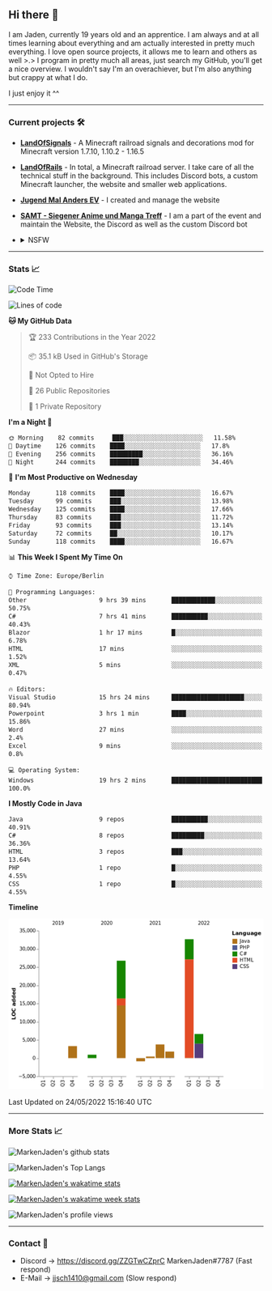 ## Hi there 👋
I am Jaden, currently 19 years old and an apprentice. I am always and at all times learning about everything and am actually interested in pretty much everything. I love open source projects, it allows me to learn and others as well >.>
I program in pretty much all areas, just search my GitHub, you'll get a nice overview.
I wouldn't say I'm an overachiever, but I'm also anything but crappy at what I do.

I just enjoy it ^^

---

### Current projects 🛠

* [**LandOfSignals**](https://github.com/LandOfRails/LandOfSignals) - A Minecraft railroad signals and decorations mod for Minecraft version 1.7.10, 1.10.2 - 1.16.5
* [**LandOfRails**](https://github.com/LandOfRails) - In total, a Minecraft railroad server. I take care of all the technical stuff in the background. This includes Discord bots, a custom Minecraft launcher, the website and smaller web applications.
* [**Jugend Mal Anders EV**](https://jugendmalanders.de/) - I created and manage the website
* [**SAMT - Siegener Anime und Manga Treff**](https://github.com/Siegener-Anime-und-Manga-Treff-SAMT) - I am a part of the event and maintain the Website, the Discord as well as the custom Discord bot
* <details> 
  <summary>NSFW</summary>
  
  [**Nekos**](https://github.com/MarkenJaden/Nekos) - Website providing you with random lewd neko pics
  
</details>

---

### Stats 📈

<!--START_SECTION:waka-->
![Code Time](http://img.shields.io/badge/Code%20Time-774%20hrs%2041%20mins-blue)

![Lines of code](https://img.shields.io/badge/From%20Hello%20World%20I%27ve%20Written-75%20Thousand%20lines%20of%20code-blue)

**🐱 My GitHub Data** 

> 🏆 233 Contributions in the Year 2022
 > 
> 📦 35.1 kB Used in GitHub's Storage 
 > 
> 🚫 Not Opted to Hire
 > 
> 📜 26 Public Repositories 
 > 
> 🔑 1 Private Repository 
 > 
**I'm a Night 🦉** 

```text
🌞 Morning    82 commits     ███░░░░░░░░░░░░░░░░░░░░░░   11.58% 
🌆 Daytime    126 commits    ████░░░░░░░░░░░░░░░░░░░░░   17.8% 
🌃 Evening    256 commits    █████████░░░░░░░░░░░░░░░░   36.16% 
🌙 Night      244 commits    ████████░░░░░░░░░░░░░░░░░   34.46%

```
📅 **I'm Most Productive on Wednesday** 

```text
Monday       118 commits    ████░░░░░░░░░░░░░░░░░░░░░   16.67% 
Tuesday      99 commits     ███░░░░░░░░░░░░░░░░░░░░░░   13.98% 
Wednesday    125 commits    ████░░░░░░░░░░░░░░░░░░░░░   17.66% 
Thursday     83 commits     ███░░░░░░░░░░░░░░░░░░░░░░   11.72% 
Friday       93 commits     ███░░░░░░░░░░░░░░░░░░░░░░   13.14% 
Saturday     72 commits     ██░░░░░░░░░░░░░░░░░░░░░░░   10.17% 
Sunday       118 commits    ████░░░░░░░░░░░░░░░░░░░░░   16.67%

```


📊 **This Week I Spent My Time On** 

```text
⌚︎ Time Zone: Europe/Berlin

💬 Programming Languages: 
Other                    9 hrs 39 mins       ████████████░░░░░░░░░░░░░   50.75% 
C#                       7 hrs 41 mins       ██████████░░░░░░░░░░░░░░░   40.43% 
Blazor                   1 hr 17 mins        █░░░░░░░░░░░░░░░░░░░░░░░░   6.78% 
HTML                     17 mins             ░░░░░░░░░░░░░░░░░░░░░░░░░   1.52% 
XML                      5 mins              ░░░░░░░░░░░░░░░░░░░░░░░░░   0.47%

🔥 Editors: 
Visual Studio            15 hrs 24 mins      ████████████████████░░░░░   80.94% 
Powerpoint               3 hrs 1 min         ████░░░░░░░░░░░░░░░░░░░░░   15.86% 
Word                     27 mins             ░░░░░░░░░░░░░░░░░░░░░░░░░   2.4% 
Excel                    9 mins              ░░░░░░░░░░░░░░░░░░░░░░░░░   0.8%

💻 Operating System: 
Windows                  19 hrs 2 mins       █████████████████████████   100.0%

```

**I Mostly Code in Java** 

```text
Java                     9 repos             ██████████░░░░░░░░░░░░░░░   40.91% 
C#                       8 repos             █████████░░░░░░░░░░░░░░░░   36.36% 
HTML                     3 repos             ███░░░░░░░░░░░░░░░░░░░░░░   13.64% 
PHP                      1 repo              █░░░░░░░░░░░░░░░░░░░░░░░░   4.55% 
CSS                      1 repo              █░░░░░░░░░░░░░░░░░░░░░░░░   4.55%

```


**Timeline**

![Chart not found](https://raw.githubusercontent.com/MarkenJaden/MarkenJaden/main/charts/bar_graph.png) 


 Last Updated on 24/05/2022 15:16:40 UTC
<!--END_SECTION:waka-->

---

### More Stats 📈

![MarkenJaden's github stats](https://github-readme-stats.vercel.app/api?username=MarkenJaden&count_private=true&show_icons=true&theme=radical)

![MarkenJaden's Top Langs](https://github-readme-stats.vercel.app/api/top-langs/?username=MarkenJaden&theme=radical)

[![MarkenJaden's wakatime stats](https://github-readme-stats.vercel.app/api/wakatime?username=MarkenJaden&theme=radical)](https://wakatime.com/@17f322c9-222a-48b4-9e15-983c41f7aed4)

[![MarkenJaden's wakatime week stats](https://wakatime.com/badge/user/17f322c9-222a-48b4-9e15-983c41f7aed4.svg)](https://wakatime.com/@17f322c9-222a-48b4-9e15-983c41f7aed4)

<!--[![MarkenJaden's Codewars stats](https://www.codewars.com/users/MarkenJaden/badges/large)](https://www.codewars.com/users/MarkenJaden)-->

![MarkenJaden's profile views](https://komarev.com/ghpvc/?username=MarkenJaden)

---

### Contact 💌

* Discord -> https://discord.gg/ZZGTwCZprC MarkenJaden#7787 (Fast respond)
* E-Mail -> jjsch1410@gmail.com (Slow respond)



<!--
**MarkenJaden/MarkenJaden** is a ✨ _special_ ✨ repository because its `README.md` (this file) appears on your GitHub profile.

Here are some ideas to get you started:

- 🔭 I’m currently working on ...
- 🌱 I’m currently learning ...
- 👯 I’m looking to collaborate on ...
- 🤔 I’m looking for help with ...
- 💬 Ask me about ...
- 📫 How to reach me: ...
- 😄 Pronouns: ...
- ⚡ Fun fact: ...
-->
